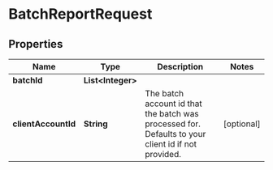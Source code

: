 

# BatchReportRequest


## Properties

Name | Type | Description | Notes
------------ | ------------- | ------------- | -------------
**batchId** | **List&lt;Integer&gt;** |  | 
**clientAccountId** | **String** | The batch account id that the batch was processed for. Defaults to your client id if not provided. |  [optional]



